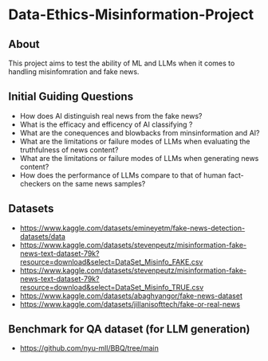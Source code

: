 # Data-Ethics-Misinformation-Project
## About
This project aims to test the ability of ML and LLMs when it comes to handling misinfomration and fake news. 

## Initial Guiding Questions 
* How does AI distinguish real news from the fake news? 
* What is the efficacy and efficency of AI classifying ?
* What are the conequences and blowbacks from minsinformation and AI?
* What are the limitations or failure modes of LLMs when evaluating the truthfulness of news content?
* What are the limitations or failure modes of LLMs when generating news content?
* How does the performance of LLMs compare to that of human fact-checkers on the same news samples?

## Datasets
* https://www.kaggle.com/datasets/emineyetm/fake-news-detection-datasets/data
* https://www.kaggle.com/datasets/stevenpeutz/misinformation-fake-news-text-dataset-79k?resource=download&select=DataSet_Misinfo_FAKE.csv
* https://www.kaggle.com/datasets/stevenpeutz/misinformation-fake-news-text-dataset-79k?resource=download&select=DataSet_Misinfo_TRUE.csv
* https://www.kaggle.com/datasets/abaghyangor/fake-news-dataset
* https://www.kaggle.com/datasets/jillanisofttech/fake-or-real-news

## Benchmark for QA dataset (for LLM generation)
* https://github.com/nyu-mll/BBQ/tree/main
  
